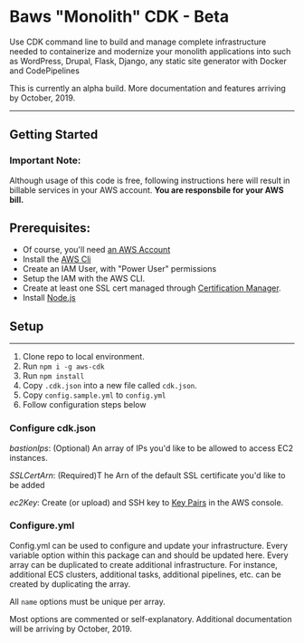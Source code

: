 # Baws "Monolith" CDK - Beta
Use CDK command line to build and manage complete infrastructure needed to containerize and modernize your monolith applications into  such as WordPress, Drupal, Flask, Django, any static site generator with Docker and CodePipelines

This is currently an alpha build. More documentation and features arriving by October, 2019.

---

## Getting Started

### **Important Note:**
Although usage of this code is free, following instructions here will result in billable services in your AWS account. **You are responsbile for your AWS bill.**

## Prerequisites:

* Of course, you'll need [an AWS Account](https://aws.amazon.com/)
* Install the [AWS Cli](https://docs.aws.amazon.com/en_pv/cli/latest/userguide/cli-chap-install.html)
* Create an IAM User, with "Power User" permissions
* Setup the IAM with the AWS CLI.
* Create at least one SSL cert managed through [Certification Manager](https://console.aws.amazon.com/acm/home).
* Install [Node.js](https://nodejs.org/en/download/)

## Setup
---
1. Clone repo to local environment.
2. Run `npm i -g aws-cdk`
3. Run `npm install`
4. Copy `.cdk.json` into a new file called `cdk.json`.
5. Copy `config.sample.yml` to `config.yml`
6. Follow configuration steps below

### **Configure cdk.json**

_bastionIps_: (Optional) An array of IPs you'd like to be allowed to access EC2 instances.

_SSLCertArn_: (Required)T he Arn of the default SSL certificate you'd like to be added 

_ec2Key_: Create (or upload) and SSH key to [Key Pairs](https://console.aws.amazon.com/ec2/home#KeyPairs:sort=keyName) in the AWS console. 

### **Configure.yml**
Config.yml can be used to configure and update your infrastructure. Every variable option within this package can and should be updated here. Every array can be duplicated to create additional infrastructure. For instance, additional ECS clusters, additional tasks, additional pipelines, etc. can be created by duplicating the array. 

All `name` options must be unique per array.

Most options are commented or self-explanatory. Additional documentation will be arriving by October, 2019.